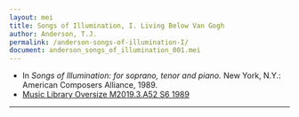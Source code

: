 ```yaml
---
layout: mei
title: Songs of Illumination, I. Living Below Van Gogh
author: Anderson, T.J.
permalink: /anderson-songs-of-illumination-I/
document: anderson_songs_of_illumination_001.mei
---
```


- In *Songs of Illumination: for soprano, tenor and piano.* New York, N.Y.: American Composers Alliance, 1989.
- <a href="https://tufts-primo.hosted.exlibrisgroup.com/permalink/f/14dinuo/01TUN_ALMA21102270180003851" target="_blank">Music Library Oversize M2019.3.A52 S6 1989</a>

---
